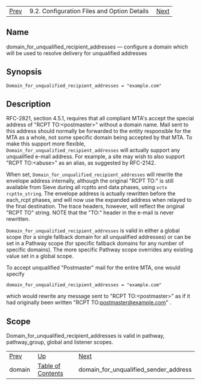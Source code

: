 |     |     |     |
| --- | --- | --- |
| [Prev](conf.ref.domain)  | 9.2. Configuration Files and Option Details |  [Next](conf.ref.domain_for_unqualified_sender_address.php) |

<a name="conf.ref.domain_for_unqualified_recipient_addresses"></a>
## Name

domain_for_unqualified_recipient_addresses — configure a domain which will be used to resolve delivery for unqualified addresses

## Synopsis

`Domain_for_unqualified_recipient_addresses = "example.com"`

<a name="idp9428080"></a>
## Description

RFC-2821, section 4.5.1, requires that all compliant MTA's accept the special address of "RCPT TO:&lt;postmaster>" without a domain name. Mail sent to this address should normally be forwarded to the entity responsible for the MTA as a whole, not some specific domain being accepted by that MTA. To make this support more flexible, `Domain_for_unqualified_recipient_addresses` will actually support any unqualified e-mail address. For example, a site may wish to also support "RCPT TO:&lt;abuse>" as an alias, as suggested by RFC-2142.

When set, `Domain_for_unqualified_recipient_addresses` will rewrite the envelope address internally, although the original "RCPT TO:" is still available from Sieve during all rcptto and data phases, using `vctx rcptto_string`. The envelope address is actually rewritten before the each_rcpt phases, and will now use the expanded address when relayed to the final destination. The trace headers, however, will reflect the original "RCPT TO" string. NOTE that the "TO:" header in the e-mail is never rewritten.

`Domain_for_unqualified_recipient_addresses` is valid in either a global scope (for a single fallback domain for all unqualified addresses) or can be set in a Pathway scope (for specific fallback domains for any number of specific domains). The more specific Pathway scope overrides any existing value set in a global scope.

To accept unqualified "Postmaster" mail for the entire MTA, one would specify

`domain_for_unqualified_recipient_addresses = "example.com"`

which would rewrite any message sent to "RCPT TO:&lt;postmaster>" as if it had originally been written "RCPT TO:<postmaster@example.com>" .

<a name="idp9436624"></a>
## Scope

Domain_for_unqualified_recipient_addresses is valid in pathway, pathway_group, global and listener scopes.

|     |     |     |
| --- | --- | --- |
| [Prev](conf.ref.domain)  | [Up](conf.ref.files.php) |  [Next](conf.ref.domain_for_unqualified_sender_address.php) |
| domain  | [Table of Contents](index) |  domain_for_unqualified_sender_address |
